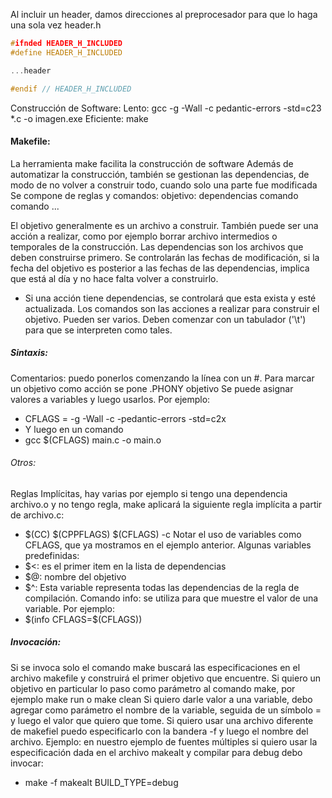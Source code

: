 Al incluir un header, damos direcciones al preprocesador para que lo haga una sola vez
header.h
```c
#ifnded HEADER_H_INCLUDED
#define HEADER_H_INCLUDED

...header

#endif // HEADER_H_INCLUDED
```

Construcción de Software:
	Lento: gcc  -g -Wall -c pedantic-errors -std=c23 \*.c -o imagen.exe
	Eficiente: make

#### Makefile:
La herramienta make facilita la construcción de software
Además de automatizar la construcción, también se gestionan las dependencias, de modo de no volver a construir todo, cuando solo una parte fue modificada
Se compone de reglas y comandos:
	objetivo: dependencias
	comando
	comando
	...
	
El objetivo generalmente es un archivo a construir. También puede ser una acción a realizar, como por ejemplo borrar archivo intermedios o temporales de la construcción.
Las dependencias son los archivos que deben construirse primero. Se controlarán las fechas de modificación, si la fecha del objetivo es posterior a las fechas de las dependencias, implica que está al día y no hace falta volver a construirlo. 
- Si una acción tiene dependencias, se controlará que esta exista y esté actualizada.
Los comandos son las acciones a realizar para construir el objetivo. Pueden ser varios. Deben comenzar con un tabulador ('\\t') para que se interpreten como tales.

##### Sintaxis:
Comentarios: puedo ponerlos comenzando la línea con un #.
Para marcar un objetivo como acción se pone .PHONY objetivo
Se puede asignar valores a variables y luego usarlos. Por ejemplo:
- CFLAGS = -g -Wall -c -pedantic-errors -std=c2x
-  Y luego en un comando
- gcc $(CFLAGS) main.c -o main.o
###### Otros:
Reglas Implícitas, hay varias por ejemplo si tengo una dependencia archivo.o y no tengo regla, make aplicará la siguiente regla implícita a partir de archivo.c:
- $(CC) $(CPPFLAGS) $(CFLAGS) -c
Notar el uso de variables como CFLAGS, que ya mostramos en el ejemplo anterior.
Algunas variables predefinidas:
- $<: es el primer item en la lista de dependencias
-  $@: nombre del objetivo
-  $^: Esta variable representa todas las dependencias de la regla de compilación.
Comando info: se utiliza para que muestre el valor de una variable.
Por ejemplo:
- \$(info CFLAGS=\$(CFLAGS))
##### Invocación:
Si se invoca solo el comando make buscará las especificaciones en el archivo makefile y construirá el primer objetivo que encuentre.
Si quiero un objetivo en particular lo paso como parámetro al comando make, por ejemplo make run o make clean
Si quiero darle valor a una variable, debo agregar como parámetro el nombre de la variable, seguida de un símbolo = y luego el valor que quiero que tome.
Si quiero usar una archivo diferente de makefiel puedo especificarlo con la bandera -f y luego el nombre del archivo.
Ejemplo: en nuestro ejemplo de fuentes múltiples si quiero usar la especificación dada en el archivo makealt y compilar para debug debo invocar:
- make -f makealt BUILD_TYPE=debug